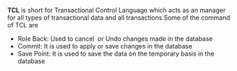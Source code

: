 **TCL** is short for Transactional Control Language which acts as an manager for all types of transactional data and all transactions.Some of the command of TCL are

-   Role Back: Used to cancel  or Undo changes made in the database 
-   Commit: It is used to apply or save changes in the database
-   Save Point: It is used to save the data on the temporary basis in the database